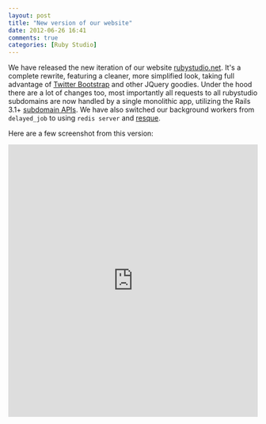 ```yaml
---
layout: post
title: "New version of our website"
date: 2012-06-26 16:41
comments: true
categories: [Ruby Studio]
---
```


We have released the new iteration of our website [rubystudio.net](http://rubystudio.net/). It's a
complete rewrite, featuring a cleaner, more simplified look, taking full advantage of
[Twitter Bootstrap](http://twitter.github.com/bootstrap/) and other JQuery goodies.
Under the hood there are a lot of changes too, most importantly all requests to all rubystudio subdomains
are now handled by a single monolithic app, utilizing the Rails 3.1+ [subdomain APIs](http://railscasts.com/episodes/123-subdomains-revised).
We have also switched our background workers from `delayed_job` to using `redis server` and [resque](https://github.com/defunkt/resque/).

Here are a few screenshot from this version:

<iframe class="imgur-album" width="100%" height="550" frameborder="0" src="http://imgur.com/a/jJCRK/embed"></iframe>
